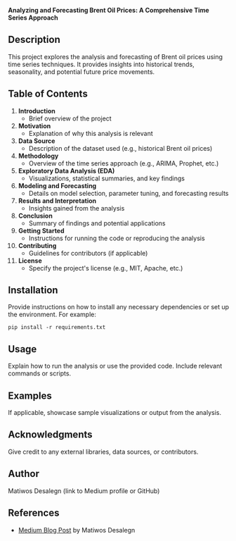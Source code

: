 **Analyzing and Forecasting Brent Oil Prices: A Comprehensive Time Series Approach**

## Description

This project explores the analysis and forecasting of Brent oil prices using time series techniques. It provides insights into historical trends, seasonality, and potential future price movements.

## Table of Contents

1. **Introduction**
   - Brief overview of the project
2. **Motivation**
   - Explanation of why this analysis is relevant
3. **Data Source**
   - Description of the dataset used (e.g., historical Brent oil prices)
4. **Methodology**
   - Overview of the time series approach (e.g., ARIMA, Prophet, etc.)
5. **Exploratory Data Analysis (EDA)**
   - Visualizations, statistical summaries, and key findings
6. **Modeling and Forecasting**
   - Details on model selection, parameter tuning, and forecasting results
7. **Results and Interpretation**
   - Insights gained from the analysis
8. **Conclusion**
   - Summary of findings and potential applications
9. **Getting Started**
   - Instructions for running the code or reproducing the analysis
10. **Contributing**
    - Guidelines for contributors (if applicable)
11. **License**
    - Specify the project's license (e.g., MIT, Apache, etc.)

## Installation

Provide instructions on how to install any necessary dependencies or set up the environment. For example:

```
pip install -r requirements.txt
```

## Usage

Explain how to run the analysis or use the provided code. Include relevant commands or scripts.

## Examples

If applicable, showcase sample visualizations or output from the analysis.

## Acknowledgments

Give credit to any external libraries, data sources, or contributors.

## Author

Matiwos Desalegn (link to Medium profile or GitHub)

## References

- [Medium Blog Post](https://medium.com/@mathiwossilvio/analyzing-and-forecasting-brent-oil-prices-a-comprehensive-time-series-approach-aabd32de7792) by Matiwos Desalegn
